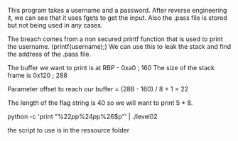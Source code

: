 This program takes a username and a password.
After reverse engineering it, we can see that it uses fgets to get the input.
Also the .pass file is stored but not being used in any cases.

The breach comes from a non secured printf function that is used to print the username. (printf(username);)
We can use this to leak the stack and find the address of the .pass file.

The buffer we want to print is at RBP - 0xa0 ; 160 The size of the stack frame is 0x120 ; 288

Parameter offset to reach our buffer = (288 - 160) / 8 + 1 = 22

The length of the flag string is 40 so we will want to print 5 \* 8.

python -c 'print "%22$p%23$p%24$p%25$p%26$p"' | ./level02

the script to use is in the ressource folder
